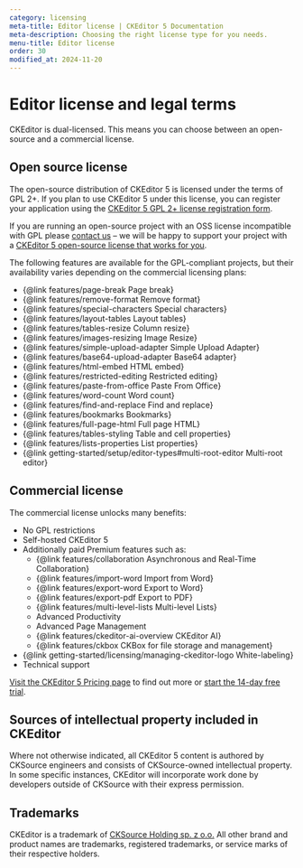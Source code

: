 ```yaml
---
category: licensing
meta-title: Editor license | CKEditor 5 Documentation
meta-description: Choosing the right license type for you needs.
menu-title: Editor license
order: 30
modified_at: 2024-11-20
---
```


# Editor license and legal terms

CKEditor is dual-licensed. This means you can choose between an open-source and a commercial license.

## Open source license

The open-source distribution of CKEditor&nbsp;5 is licensed under the terms of GPL 2+. If you plan to use CKEditor&nbsp;5 under this license, you can register your application using the [CKEditor&nbsp;5 GPL 2+ license registration form](https://info.ckeditor.com/l/1018062/2024-08-22/39jtg).

If you are running an open-source project with an OSS license incompatible with GPL please [contact us](https://ckeditor.com/contact/) &ndash; we will be happy to support your project with a [CKEditor&nbsp;5 open-source license that works for you](https://ckeditor.com/wysiwyg-editor-open-source/).

The following features are available for the GPL-compliant projects, but their availability varies depending on the commercial licensing plans:

* {@link features/page-break Page break}
* {@link features/remove-format Remove format}
* {@link features/special-characters Special characters}
* {@link features/layout-tables Layout tables}
* {@link features/tables-resize Column resize}
* {@link features/images-resizing Image Resize}
* {@link features/simple-upload-adapter Simple Upload Adapter}
* {@link features/base64-upload-adapter Base64 adapter}
* {@link features/html-embed HTML embed}
* {@link features/restricted-editing Restricted editing}
* {@link features/paste-from-office Paste From Office}
* {@link features/word-count Word count}
* {@link features/find-and-replace Find and replace}
* {@link features/bookmarks Bookmarks}
* {@link features/full-page-html Full page HTML}
* {@link features/tables-styling Table and cell properties}
* {@link features/lists-properties List properties}
* {@link getting-started/setup/editor-types#multi-root-editor Multi-root editor}

## Commercial license

The commercial license unlocks many benefits:

* No GPL restrictions
* Self-hosted CKEditor&nbsp;5
* Additionally paid Premium features such as:
	* {@link features/collaboration Asynchronous and Real-Time Collaboration}
	* {@link features/import-word Import from Word}
	* {@link features/export-word Export to Word}
	* {@link features/export-pdf Export to PDF}
	* {@link features/multi-level-lists Multi-level Lists}
	* Advanced Productivity
	* Advanced Page Management
	* {@link features/ckeditor-ai-overview CKEditor AI}
	* {@link features/ckbox CKBox for file storage and management}
* {@link getting-started/licensing/managing-ckeditor-logo White-labeling}
* Technical support

[Visit the CKEditor&nbsp;5 Pricing page](https://ckeditor.com/pricing) to find out more or [start the 14-day free trial](https://portal.ckeditor.com/checkout?plan=free).

## Sources of intellectual property included in CKEditor

Where not otherwise indicated, all CKEditor&nbsp;5 content is authored by CKSource engineers and consists of CKSource-owned intellectual property. In some specific instances, CKEditor will incorporate work done by developers outside of CKSource with their express permission.

## Trademarks

CKEditor is a trademark of [CKSource Holding sp. z o.o.](https://cksource.com/) All other brand and product names are trademarks, registered trademarks, or service marks of their respective holders.
